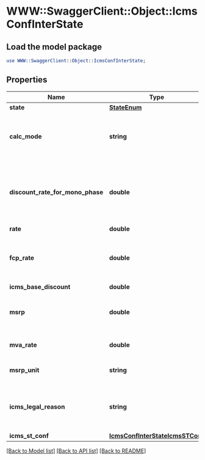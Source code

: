 # WWW::SwaggerClient::Object::IcmsConfInterState

## Load the model package
```perl
use WWW::SwaggerClient::Object::IcmsConfInterState;
```

## Properties
Name | Type | Description | Notes
------------ | ------------- | ------------- | -------------
**state** | [**StateEnum**](StateEnum.md) |  | [optional] 
**calc_mode** | **string** | how this ICMS will be calculed for itens linked to this configuration | [optional] 
**discount_rate_for_mono_phase** | **double** | discount if the item is subject to monophase PIS/COFINS when operation interstate | [optional] 
**rate** | **double** | ICMS rate | [optional] 
**fcp_rate** | **double** | FCP rate (Fundo de Combate à Probreza / Fund Against Poverty | [optional] 
**icms_base_discount** | **double** | ICMS rate | [optional] 
**msrp** | **double** | SRP or MMSRP amount base for this icms configuration | [optional] 
**mva_rate** | **double** | ICMS MVA rate to define calc base | [optional] 
**msrp_unit** | **string** | unit used to SRP amount value | [optional] 
**icms_legal_reason** | **string** | Code for the ICM legal reason, this message will be placed on invoice. | [optional] 
**icms_st_conf** | [**IcmsConfInterStateIcmsSTConf**](IcmsConfInterStateIcmsSTConf.md) |  | [optional] 

[[Back to Model list]](../README.md#documentation-for-models) [[Back to API list]](../README.md#documentation-for-api-endpoints) [[Back to README]](../README.md)


